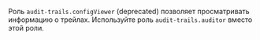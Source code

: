 Роль `audit-trails.configViewer` (deprecated) позволяет просматривать информацию о трейлах. Используйте роль `audit-trails.auditor` вместо этой роли.